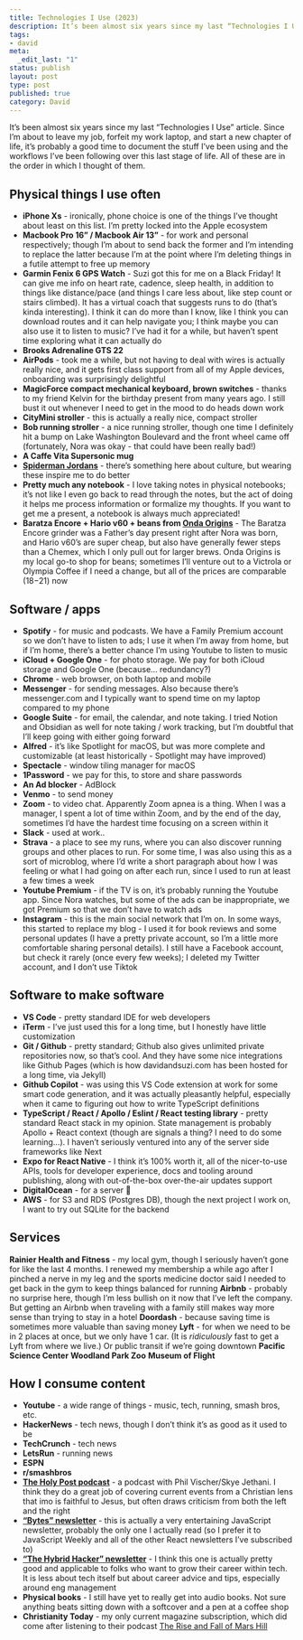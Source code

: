 ```yaml
---
title: Technologies I Use (2023)
description: It’s been almost six years since my last “Technologies I Use” article. Since I’m about to leave my job, forfeit my work laptop, and start a new chapter of life, it’s probably a good time to document the stuff I’ve been using and the workflows I’ve been following over this last stage of life.
tags:
- david
meta:
  _edit_last: "1"
status: publish
layout: post
type: post
published: true
category: David
---
```


It’s been almost six years since my last “Technologies I Use” article. Since I’m about to leave my job, forfeit my work laptop, and start a new chapter of life, it’s probably a good time to document the stuff I’ve been using and the workflows I’ve been following over this last stage of life. All of these are in the order in which I thought of them.

## Physical things I use often

- **iPhone Xs** - ironically, phone choice is one of the things I’ve thought about least on this list. I’m pretty locked into the Apple ecosystem
- **Macbook Pro 16” / Macbook Air 13”** - for work and personal respectively; though I’m about to send back the former and I’m intending to replace the latter because I’m at the point where I’m deleting things in a futile attempt to free up memory
- **Garmin Fenix 6 GPS Watch** - Suzi got this for me on a Black Friday! It can give me info on heart rate, cadence, sleep health, in addition to things like distance/pace (and things I care less about, like step count or stairs climbed). It has a virtual coach that suggests runs to do (that’s kinda interesting). I think it can do more than I know, like I think you can download routes and it can help navigate you; I think maybe you can also use it to listen to music? I’ve had it for a while, but haven’t spent time exploring what it can actually do
- **Brooks Adrenaline GTS 22**
- **AirPods** - took me a while, but not having to deal with wires is actually really nice, and it gets first class support from all of my Apple devices, onboarding was surprisingly delightful
- **MagicForce compact mechanical keyboard, brown switches** - thanks to my friend Kelvin for the birthday present from many years ago. I still bust it out whenever I need to get in the mood to do heads down work
- **CityMini stroller** - this is actually a really nice, compact stroller
- **Bob running stroller** - a nice running stroller, though one time I definitely hit a bump on Lake Washington Boulevard and the front wheel came off (fortunately, Nora was okay - that could have been really bad!)
- **A Caffe Vita Supersonic mug**
- **[Spiderman Jordans](https://stockx.com/air-jordan-1-retro-high-chicago-crystal)** - there’s something here about culture, but wearing these inspire me to do better
- **Pretty much any notebook** - I love taking notes in physical notebooks; it’s not like I even go back to read through the notes, but the act of doing it helps me process information or formalize my thoughts. If you want to get me a present, a notebook is always much appreciated!
- **Baratza Encore + Hario v60 + beans from [Onda Origins](https://ondaorigins.com/)** - The Baratza Encore grinder was a Father’s day present right after Nora was born, and Hario v60’s are super cheap, but also have generally fewer steps than a Chemex, which I only pull out for larger brews. Onda Origins is my local go-to shop for beans; sometimes I’ll venture out to a Victrola or Olympia Coffee if I need a change, but all of the prices are comparable ($18-$21) now

## Software / apps

- **Spotify** - for music and podcasts. We have a Family Premium account so we don’t have to listen to ads; I use it when I’m away from home, but if I’m home, there’s a better chance I’m using Youtube to listen to music
- **iCloud + Google One** - for photo storage. We pay for both iCloud storage and Google One (because… redundancy?)
- **Chrome** - web browser, on both laptop and mobile
- **Messenger** - for sending messages. Also because there’s messenger.com and I typically want to spend time on my laptop compared to my phone
- **Google Suite** - for email, the calendar, and note taking. I tried Notion and Obsidian as well for note taking / work tracking, but I’m doubtful that I’ll keep going with either going forward
- **Alfred** - it’s like Spotlight for macOS, but was more complete and customizable (at least historically - Spotlight may have improved)
- **Spectacle** - window tiling manager for macOS
- **1Password** - we pay for this, to store and share passwords
- **An Ad blocker** - AdBlock
- **Venmo** - to send money
- **Zoom** - to video chat. Apparently Zoom apnea is a thing. When I was a manager, I spent a lot of time within Zoom, and by the end of the day, sometimes I’d have the hardest time focusing on a screen within it
- **Slack** - used at work..
- **Strava** - a place to see my runs, where you can also discover running groups and other places to run. For some time, I was also using this as a sort of microblog, where I’d write a short paragraph about how I was feeling or what I had going on after each run, since  I used to run at least a few times a week
- **Youtube Premium** - if the TV is on, it’s probably running the Youtube app. Since Nora watches, but some of the ads can be inappropriate, we got Premium so that we don’t have to watch ads
- **Instagram** - this is the main social network that I’m on. In some ways, this started to replace my blog - I used it for book reviews and some personal updates (I have a pretty private account, so I’m a little more comfortable sharing personal details). I still have a Facebook account, but check it rarely (once every few weeks); I deleted my Twitter account, and I don’t use Tiktok

## Software to make software

- **VS Code** - pretty standard IDE for web developers
- **iTerm** - I’ve just used this for a long time, but I honestly have little customization
- **Git / Github** - pretty standard; Github also gives unlimited private repositories now, so that’s cool. And they have some nice integrations like Github Pages (which is how davidandsuzi.com has been hosted for a long time, via Jekyll)
- **Github Copilot** - was using this VS Code extension at work for some smart code generation, and it was actually pleasantly helpful, especially when it came to figuring out how to write TypeScript definitions
- **TypeScript / React / Apollo / Eslint / React testing library** - pretty standard React stack in my opinion. State management is probably Apollo + React context (though are signals a thing? I need to do some learning…). I haven’t seriously ventured into any of the server side frameworks like Next
- **Expo for React Native** - I think it’s 100% worth it, all of the nicer-to-use APIs, tools for developer experience, docs and tooling around publishing, along with out-of-the-box over-the-air updates support
- **DigitalOcean** - for a server 🤷
- **AWS** - for S3 and RDS (Postgres DB), though the next project I work on, I want to try out SQLite for the backend

## Services

**Rainier Health and Fitness** - my local gym, though I seriously haven’t gone for like the last 4 months. I renewed my membership a while ago after I pinched a nerve in my leg and the sports medicine doctor said I needed to get back in the gym to keep things balanced for running
**Airbnb** - probably no surprise here, though I’m less bullish on it now that I’ve left the company. But getting an Airbnb when traveling with a family still makes way more sense than trying to stay in a hotel
**Doordash** - because saving time is sometimes more valuable than saving money
**Lyft** - for when we need to be in 2 places at once, but we only have 1 car. (It is _ridiculously_ fast to get a Lyft from where we live.) Or public transit if we’re going downtown
**Pacific Science Center**
**Woodland Park Zoo**
**Museum of Flight**

## How I consume content

- **Youtube** - a wide range of things - music, tech, running, smash bros, etc.
- **HackerNews** - tech news, though I don’t think it’s as good as it used to be
- **TechCrunch** - tech news
- **LetsRun** - running news
- **ESPN**
- **r/smashbros**
- **[The Holy Post podcast](https://www.holypost.com/)** - a podcast with Phil Vischer/Skye Jethani. I think they do a great job of covering current events from a Christian lens that imo is faithful to Jesus, but often draws criticism from both the left and the right
- **[“Bytes” newsletter](https://bytes.dev/)** - this is actually a very entertaining JavaScript newsletter, probably the only one I actually read (so I prefer it to JavaScript Weekly and all of the other React newsletters I’ve subscribed to)
- **[“The Hybrid Hacker” newsletter](https://hybridhacker.email/)** - I think this one is actually pretty good and applicable to folks who want to grow their career within tech. It is less about tech itself but about career advice and tips, especially around eng management
- **Physical books** - I still have yet to really get into audio books. Not sure anything beats sitting down with a softcover and a pen at a coffee shop
- **Christianity Today** - my only current magazine subscription, which did come after listening to their podcast [The Rise and Fall of Mars Hill](https://www.christianitytoday.com/ct/podcasts/rise-and-fall-of-mars-hill/)
